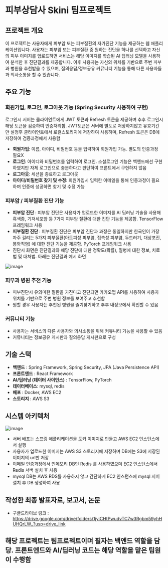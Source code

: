 # 피부상담사 Skini 팀프로젝트

## 프로젝트 개요

이 프로젝트는 사용자에게 피부암 또는 피부질환의 자가진단 기능을 제공하는 웹 애플리케이션입니다. 
사용자는 피부암 또는 피부질환 중 원하는 진단을 하나를 선택하고 자신의 피부 이미지를 업로드하면 서비스는 해당 이미지를 학습된 AI 딥러닝 모델을 사용하여 분석한 후 진단결과를 제공합니다.
이후 사용자는 자신의 위치를 기반으로 주변 피부과 병원을 추천받을 수 있으며, 질의응답/정보공유 커뮤니티 기능을 통해 다른 사용자들과 의사소통을 할 수 있습니다.  

## 주요 기능

### 회원가입, 로그인, 로그아웃 기능 (Spring Security 사용하여 구현)
로그인시 서버는 클라이언트에게 JWT 토큰과 Refresh 토큰을 제공하며 추후 로그인시 해당 토큰을 검증하여 인증처리함.
JWT토큰은 서버에 별도로 저장하지않고 유효기간만 설정후 클라이언트에서 로컬스토리지에 저장하여 사용하며, Refresh 토큰은 DB에 저장하여 검증과정에서 사용함
- **회원가입**: 이름, 아이디, 비밀번호 등을 입력하여 회원가입 가능. 별도의 인증과정 필요X
- **로그인**: 아이디와 비밀번호를 입력하여 로그인. 소셜로그인 기능은 백엔드에선 구현하였지만 자체 로그인으로 충분하다고 판단하여 프론트에서 구현하지 않음
- **로그아웃**: 세션을 종료하고 로그아웃
- **아이디/비밀번호 찾기 및 수정**: 회원가입시 입력한 이메일을 통해 인증과정이 필요하며 인증에 성공하면 찾기 및 수정 가능

### 피부암 / 피부질환 진단 기능
- **피부암 진단** : 피부암 진단은 사용자가 업로드한 이미지를 AI 딥러닝 기술을 사용해 흑색종, 기저세포암 등 7가지 피부암 질환에 대한 진단 기능을 제공함. TensorFlow 프레임워크 사용
- **피부질환 진단** : 피부질환 진단은 피부암 진단과 과정은 동일하지만 한국인이 가장 자주 걸리는 5가지 피부질환(아토피성 피부염, 접촉성 피부염, 두드러기, 대상포진, 봉와직염) 에 대한 진단 기능을 제공함. PyTorch 프레임워크 사용
- 진단시 화면은 진단결과와 해당 진단에 대한 정확도(확률), 질병에 대한 정보, 치료법 및 대처법. 아래는 진단결과 예시 화면

![image](https://github.com/user-attachments/assets/f58fd51d-52ca-4f98-871a-81152a794578)


### 피부과 병원 추천 기능
- 피부진단시 유의미한 질환을 가진다고 진단되면 카카오맵 API를 사용하여 사용자 위치를 기반으로 주변 병원 정보를 보여주고 추천함
- 원할 경우 사용자는 추천된 병원을 즐겨찾기하고 추후 내정보에서 확인할 수 있음

### 커뮤니티 기능
- 사용자는 서비스의 다른 사용자와 의사소통을 위해 커뮤니티 기능을 사용할 수 있음
- 커뮤니티는 정보공유 게시판과 질의응답 게시판으로 구성

## 기술 스택
- **백엔드** : Spring Framework, Spring Security, JPA (Java Persistence API)
- **프론트엔드** : React Framework
- **AI/딥러닝 (데이터 사이언스)** : TensorFlow, PyTorch
- **데이터베이스**: mysql, redis
- **배포** : Docker, AWS EC2
- **스토리지** : AWS S3

## 시스템 아키텍처
![image](https://github.com/user-attachments/assets/c204b0b0-1eab-4219-9df5-7c0dda4badbd)

- 서버 배포는 스프링 애플리케이션을 도커 이미지로 만들고 AWS EC2 인스턴스에서 실행
- 사용자가 업로드한 이미지는 AWS S3 스토리지에 저장하며 DB에는 S3에 저장된 이미지의 url만 저장
- 이메일 인증과정에서 인메모리 DB인 Redis 를 사용하였으며 EC2 인스턴스에서 Redis 서버 설치 후 사용
- mysql DB는 AWS RDS를 사용하지 않고 간단하게 EC2 인스턴스에 mysql 서버 설치 후 DB 생성하여 사용

## 작성한 최종 발표자료, 보고서, 논문
- 구글드라이브 링크 : https://drive.google.com/drive/folders/1jyiCHtPwudvTC7w3Rgbm59yhHUHQrLW_?usp=drive_link

## 해당 프로젝트는 팀프로젝트이며 필자는 백엔드 역할을 담당. 프론트엔드와 AI/딥러닝 코드는 해당 역할을 맡은 팀원이 수행함


